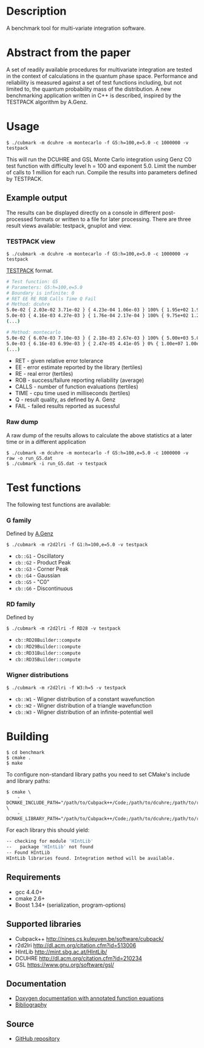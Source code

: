 Description
===========

A benchmark tool for multi-variate integration software.

Abstract from the paper
=======================

A set of readily available procedures for multivariate integration are tested in
the context of calculations in the quantum phase space.
Performance and reliability is measured against a set of test functions
including, but not limited to, the quantum probability mass of the
distribution.
A new benchmarking application written in C++ is described, inspired by the
TESTPACK algorithm by A.Genz.

Usage
=====

    $ ./cubmark -m dcuhre -m montecarlo -f G5:h=100,e=5.0 -c 1000000 -v testpack

This will run the DCUHRE and GSL Monte Carlo integration using Genz C0 test function with difficulty level h = 100 and exponent 5.0. Limit the number of calls to 1 million for each run. Compile the results into parameters defined by TESTPACK.

Example output
--------------

The results can be displayed directly on a console in different post-processed
formats or written to a file for later processing. There are three result
views available: testpack, gnuplot and view.

### TESTPACK view

    $ ./cubmark -m dcuhre -m montecarlo -f G5:h=100,e=5.0 -c 1000000 -v testpack

<a href="http://people.sc.fsu.edu/~jburkardt/m_src/testpack/testpack.html">TESTPACK</a> format.
```bash
# Test function: G5
# Parameters: G5:h=100,e=5.0
# Boundary is infinite: 0
# RET EE RE ROB Calls Time Q Fail
# Method: dcuhre
5.0e-02 { 2.03e-02 3.71e-02 } { 4.23e-04 1.06e-03 } 100% { 1.95e+02 1.95e+02 } { 0.00e+00 0.00e+00 } 1.8 0%
5.0e-03 { 4.16e-03 4.27e-03 } { 1.76e-04 2.17e-04 } 100% { 9.75e+02 1.24e+03 } { 0.00e+00 0.00e+00 } 2.2 0%
(...)

# Method: montecarlo
5.0e-02 { 6.07e-03 7.10e-03 } { 2.18e-03 2.67e-03 } 100% { 5.00e+03 5.00e+03 } { 0.00e+00 0.00e+00 } 1.3 0%
5.0e-03 { 6.16e-03 6.99e-03 } { 2.47e-05 4.41e-05 } 0% { 1.00e+07 1.00e+07 } { 5.50e+02 5.50e+02 } 1.0 0%
(...)
```

- RET - given relative error tolerance
- EE - error estimate reported by the library (tertiles)
- RE - real error (tertiles)
- ROB - success/failure reporting reliability (average)
- CALLS - number of function evaluations (tertiles)
- TIME - cpu time used in milliseconds (tertiles)
- Q - result quality, as defined by A. Genz
- FAIL - failed results reported as sucessful

### Raw dump

A raw dump of the results allows to calculate the above statistics at a later time or in a different application

    $ ./cubmark -m dcuhre -m montecarlo -f G5:h=100,e=5.0 -c 1000000 -v raw -o run_G5.dat
    $ ./cubmark -i run_G5.dat -v testpack

Test functions
==============

The following test functions are available:

### G family
Defined by <a href="http://people.sc.fsu.edu/~jburkardt/cpp_src/test_interp_nd/test_interp_nd.html">A.Genz</a>

    $ ./cubmark -m r2d2lri -f G1:h=100,e=5.0 -v testpack

- `cb::G1` - Oscillatory
- `cb::G2` - Product Peak
- `cb::G3` - Corner Peak
- `cb::G4` - Gaussian
- `cb::G5` - "C0"
- `cb::G6` - Discontinuous

### RD family
Defined by 

    $ ./cubmark -m r2d2lri -f RD28 -v testpack

- `cb::RD28Builder::compute`
- `cb::RD29Builder::compute`
- `cb::RD31Builder::compute`
- `cb::RD35Builder::compute`

### Wigner distributions

    $ ./cubmark -m r2d2lri -f W3:h=5 -v testpack

- `cb::W1` - Wigner distribution of a constant wavefunction
- `cb::W2` - Wigner distribution of a triangle wavefunction
- `cb::W3` - Wigner distribution of an infinite-potential well

Building
========

    $ cd benchmark
    $ cmake .
    $ make

To configure non-standard library paths you need to set CMake's include and library paths:


    $ cmake \
        -DCMAKE_INCLUDE_PATH="/path/to/Cubpack++/Code;/path/to/dcuhre;/path/to/r2d2lri;/path/to/HIntlib/include" \
        -DCMAKE_LIBRARY_PATH="/path/to/Cubpack++/Code;/path/to/dcuhre;/path/to/r2d2lri;/path/to/HIntlib/lib"

For each library this should yield:

```bash
-- checking for module 'HIntLib'
--   package 'HIntLib' not found
-- Found HIntLib 
HIntLib libraries found. Integration method will be available.
```

Requirements
------------

- gcc 4.4.0+
- cmake 2.6+
- Boost 1.34+ (serialization, program-options)

Supported libraries
-------------------

- Cubpack++ <http://nines.cs.kuleuven.be/software/cubpack/>
- r2d2lri <http://dl.acm.org/citation.cfm?id=513006>
- HIntLib <http://mint.sbg.ac.at/HIntLib/>
- DCUHRE <http://dl.acm.org/citation.cfm?id=210234>
- GSL <https://www.gnu.org/software/gsl/>

Documentation
-------------

- <a href="doxygen/index.html">Doxygen documentation with annotated function equations</a>
- <a href="bibliography.html">Bibliography</a>

Source
------

- <a href="https://github.com/lucmil/cubmark/">GitHub repository</a>
